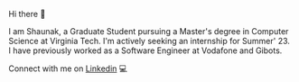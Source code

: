 
Hi there 👋

I am Shaunak, a Graduate Student pursuing a Master's degree in Computer Science at Virginia Tech. I'm actively seeking an internship for Summer' 23. 
I have previously worked as a Software Engineer at Vodafone and Gibots.

Connect with me on [Linkedin](https://www.linkedin.com/in/shaunak-juvekar/) 💻
